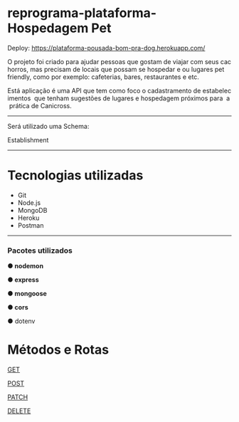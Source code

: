 # reprograma-plataforma-Hospedagem Pet

Deploy: https://plataforma-pousada-bom-pra-dog.herokuapp.com/

O projeto foi criado para ajudar pessoas que gostam de viajar com seus cachorros, mas precisam de locais que possam se hospedar e ou lugares pet friendly, como por exemplo: cafeterias, bares, restaurantes e etc.

Está aplicação é uma API que tem como foco o cadastramento de estabelecimentos  que tenham sugestões de lugares e hospedagem próximos para  a prática de Canicross.

---
Será utilizado uma Schema:

Establishment

---

# **Tecnologias utilizadas**

- Git
- Node.js
- MongoDB
- Heroku
- Postman

---

### **Pacotes utilizados**

**● nodemon**

**● express**

**● mongoose**

**● cors**

● dotenv

# Métodos e Rotas

[GET](https://www.notion.so/GET-e8cb4237daef47d0b782ee07b2c3fd69)

[POST](https://www.notion.so/POST-a6df2b97ca7a4351a5d344499240bc63)

[PATCH](https://www.notion.so/PATCH-b58e3d906c9b44aaa0b20642b165918e)

[DELETE](https://www.notion.so/DELETE-714a7524e51f4a0893acefca5b290064)
